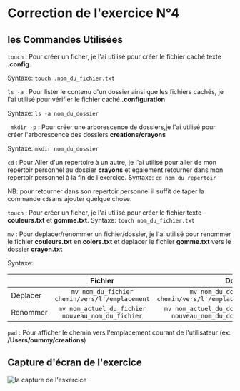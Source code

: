 # Correction de l'exercice N°4

## les Commandes Utilisées

```touch``` : Pour créer un ficher, je l'ai utilisé pour créer le fichier caché texte **.config**.

Syntaxe: ```touch .nom_du_fichier.txt```



```ls -a``` : Pour lister le contenu  d'un dossier ainsi que les fichiers cachés, je l'ai utilisé pour vérifier le fichier caché **.configuration**

Syntaxe: ```ls -a nom_du_dossier```

``` mkdir -p``` : Pour créer une arborescence de dossiers,je l'ai utilisé pour créer l'arborescence des dossiers **creations/crayons**

Syntaxe: ```mkdir nom_du_dossier```

``` cd ``` : Pour Aller d'un repertoire à un autre, je l'ai utilisé pour aller de mon repertoir personnel au dossier **crayons** et egalement retourner dans mon repertoir personnel à la fin de l'exercice.
Syntaxe: ```cd nom_du_repertoir```

NB: pour retourner dans son repertoir personnel il suffit de taper la commande ```cd```sans ajouter quelque chose.


```touch``` : Pour créer un ficher, je l'ai utilisé pour créer le fichier texte **couleurs.txt** et **gomme.txt**.
Syntaxe: ```touch nom_du_fichier.txt ```

```mv``` : Pour deplacer/renommer un fichier/dossier, je l'ai utilisé pour renommer le fichier **couleurs.txt** en **colors.txt** et deplacer le fichier **gomme.txt** vers le dossier **crayon.txt**

Syntaxe: 

|  | Fichier          | Dossier |
| :--------------- |:---------------:| -----:|
| Déplacer  |   ```mv nom_du_fichier  chemin/vers/l'/emplacement```      |  ```mv nom_du_dossier chemin/vers/l'/emplacement```
| Renommer  | ```mv nom_actuel_du_fichier nouveau_nom_du_fichier```             |  ```mv nom_actuel_du_dossier nouveau_nom_du_dossier```  |


```pwd``` : Pour afficher le chemin vers l'emplacement courant de l'utilisateur (ex: **/Users/oummy/creations**)


## Capture d'écran de l'exercice

![la capture de l'esxercice](Capture_exercice4.png)